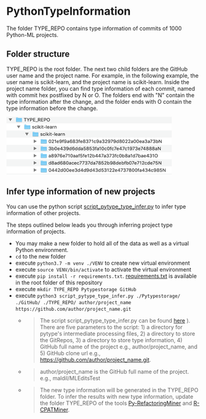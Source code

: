 # PythonTypeInformation
The folder TYPE_REPO contains type information of commits of 1000 Python-ML projects. 

## Folder structure
TYPE_REPO is the root folder. The next two child folders are the GitHub user name and the project name. For example, in the following example, the user name is scikit-learn, and the project name is scikit-learn. Inside the project name folder, you can find type information of each commit, named with commit hex postfixed by N or O. The folders end with "N" contain the type information after the change, and the folder ends with O contain the type information before the change.


<img src="https://github.com/mlcodepatterns/PythonTypeInformation/blob/master/folder_structure.png" width="430" height="150" />


## Infer type information of new projects
You can use the python script [script_pytype_type_infer.py](https://github.com/mlcodepatterns/PythonTypeInformation/blob/master/script_pytype_type_infer.py) to infer type information of other projects. 


The steps outlined below leads you through inferring project type information of projects.
 
* You may make a new folder to hold all of the data as well as a virtual Python environment.
* `cd` to the new folder
* execute `python3.7 -m venv ./VENV` to create new virtual environment 
* execute `source VENV/bin/activate` to activate the virtual environment 
* execute `pip install -r requirements.txt`. [requirements.txt](https://github.com/mlcodepatterns/PythonTypeInformation/blob/master/requirements.txt) is available in the root folder of this repository
* execute `mkdir TYPE_REPO Pytypestorage GitHub`
* execute `python3 script_pytype_type_infer.py ./Pytypestorage/ ./GitHub/ ./TYPE_REPO/ author/project_name https://github.com/author/project_name.git`
  * > The script script_pytype_type_infer.py can be found [here](https://github.com/mlcodepatterns/PythonTypeInformation/blob/master/script_pytype_type_infer.py) ). There are five parameters to the script: 1) a directory for pytype's intermediate processing files, 2) a directory to store the GitRepos, 3) a directory to store type information, 4) GitHub full name of the project e.g., author/project_name, and 5) GitHub clone url e.g., https://github.com/author/project_name.git. 
  * > author/project_name is the GitHub full name of the project. e.g., maldil/MLEditsTest
  * > The new type information will be generated in the TYPE_REPO folder. To infer the results with new type information, update the folder TYPE_REPO of the tools [Py-RefactoringMiner](https://github.com/maldil/RefactoringMiner) and [R-CPATMiner](https://github.com/maldil/R-CPATMiner).
